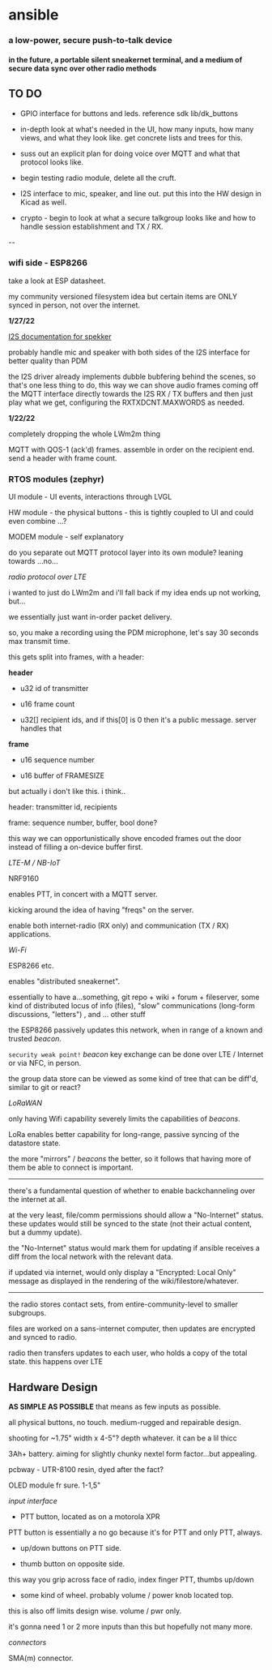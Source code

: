 # ansible

### a low-power, secure push-to-talk device 

#### in the future, a portable silent sneakernet terminal, and a medium of secure data sync over other radio methods 

## TO DO

+ GPIO interface for buttons and leds.  reference sdk lib/dk_buttons

+ in-depth look at what's needed in the UI, how many inputs, how many views, and what they look like.  get concrete lists and trees for this.

+ suss out an explicit plan for doing voice over MQTT and what that protocol looks like.

+ begin testing radio module, delete all the cruft.

+ I2S interface to mic, speaker, and line out.  put this into the HW design in Kicad as well.

+ crypto - begin to look at what a secure talkgroup looks like and how to handle session establishment and TX / RX.

--

### wifi side - ESP8266

take a look at ESP datasheet.

my community versioned filesystem idea but certain items are ONLY synced in person, not over the internet.  

**1/27/22**

[I2S documentation for spekker](https://infocenter.nordicsemi.com/index.jsp?topic=%2Fstruct_nrf91%2Fstruct%2Fnrf9160.html&cp=2_0)

probably handle mic and speaker with both sides of the I2S interface for better quality than PDM

the I2S driver already implements dubble bubfering behind the scenes, so that's one less thing to do, this way we can shove audio frames coming off the MQTT interface directly towards the I2S RX / TX buffers and then just play what we get, configuring the RXTXDCNT.MAXWORDS as needed.



**1/22/22**

completely dropping the whole LWm2m thing

MQTT with QOS-1 (ack'd) frames.
assemble in order on the recipient end.
send a header with frame count.

### RTOS modules (zephyr)

UI module - UI events, interactions through LVGL

HW module - the physical buttons - this is tightly coupled to UI and could even combine ...?

MODEM module - self explanatory

do you separate out MQTT protocol layer into its own module? leaning towards ...no...


*radio protocol over LTE*

i wanted to just do LWm2m and i'll fall back if my idea ends up not working, but...

we essentially just want in-order packet delivery.

so, you make a recording using the PDM microphone, let's say 30 seconds max transmit time.

this gets split into frames, with a header:

**header**

+ u32 id of transmitter

+ u16 frame count

+ u32[] recipient ids, and if this[0] is 0 then it's a public message.  server handles that

**frame**

+ u16 sequence number

+ u16 buffer of FRAMESIZE 

but actually i don't like this.  i think..

header: transmitter id, recipients

frame: sequence number, buffer, bool done?

this way we can opportunistically shove encoded frames out the door
instead of filling a on-device buffer first.

*LTE-M / NB-IoT*

NRF9160

enables PTT, in concert with a MQTT server.

kicking around the idea of having "freqs" on the server.

enable both internet-radio (RX only) and communication (TX / RX) applications.

*Wi-Fi*

ESP8266 etc.

enables "distributed sneakernet".

essentially to have a...something, git repo + wiki + forum + fileserver, some kind of distributed locus of info (files), "slow" communications (long-form discussions, "letters") , and ... other stuff

the ESP8266 passively updates this network, when in range of a known and trusted *beacon*.

`security weak point!` 
*beacon* key exchange can be done over LTE / Internet or via NFC, in person.

the group data store can be viewed as some kind of tree that can be diff'd, similar to git or react?

*LoRaWAN* 

only having Wifi capability severely limits the capabilities of *beacons*.

LoRa enables better capability for long-range, passive syncing of the datastore state.

the more "mirrors" / *beacons* the better, so it follows that having more of them be able to connect is important.

--- 

there's a fundamental question of whether to enable backchanneling over the internet at all.

at the very least, file/comm permissions should allow a "No-Internet" status.
these updates would still be synced to the state (not their actual content, but a dummy update).

the "No-Internet" status would mark them for updating if ansible receives a diff from the local network with the relevant data.

if updated via internet, would only display a "Encrypted: Local Only" message as displayed in the rendering of the wiki/filestore/whatever.

---

the radio stores contact sets, from entire-community-level to smaller subgroups.

files are worked on a sans-internet computer, then updates are encrypted and synced to radio.

radio then transfers updates to each user, who holds a copy of the total state.
this happens over LTE

## Hardware Design

**AS SIMPLE AS POSSIBLE**
that means as few inputs as possible.

all physical buttons, no touch.  medium-rugged and repairable design.

shooting for ~1.75" width x 4-5"?  depth whatever.  it can be a lil thicc

3Ah+ battery.  aiming for slightly chunky nextel form factor...but appealing.

pcbway - UTR-8100 resin, dyed after the fact?

OLED module fr sure.  1-1,5"

*input interface*

+ PTT button, located as on a motorola XPR

PTT button is essentially a no go because it's for PTT and only PTT, always.

+ up/down buttons on PTT side.

+ thumb button on opposite side.

this way you grip across face of radio, index finger PTT, thumbs up/down 

+ some kind of wheel.  probably volume / power knob located top.

this is also off limits design wise.  volume / pwr only.

it's gonna need 1 or 2 more inputs than this but hopefully not many more.

*connectors*

SMA(m) connector.














